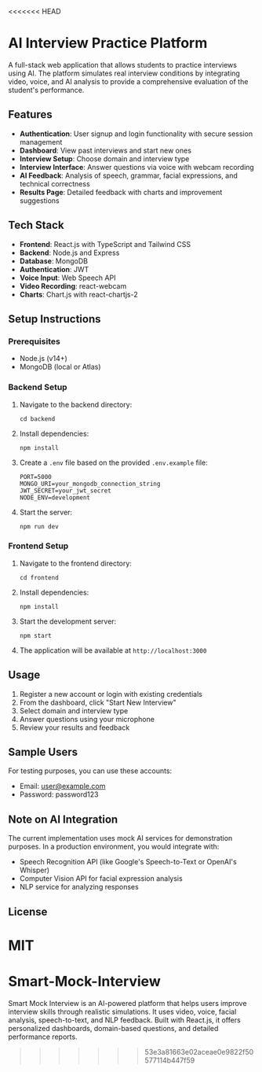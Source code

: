 <<<<<<< HEAD
# AI Interview Practice Platform

A full-stack web application that allows students to practice interviews using AI. The platform simulates real interview conditions by integrating video, voice, and AI analysis to provide a comprehensive evaluation of the student's performance.

## Features

- **Authentication**: User signup and login functionality with secure session management
- **Dashboard**: View past interviews and start new ones
- **Interview Setup**: Choose domain and interview type
- **Interview Interface**: Answer questions via voice with webcam recording
- **AI Feedback**: Analysis of speech, grammar, facial expressions, and technical correctness
- **Results Page**: Detailed feedback with charts and improvement suggestions

## Tech Stack

- **Frontend**: React.js with TypeScript and Tailwind CSS
- **Backend**: Node.js and Express
- **Database**: MongoDB
- **Authentication**: JWT
- **Voice Input**: Web Speech API
- **Video Recording**: react-webcam
- **Charts**: Chart.js with react-chartjs-2

## Setup Instructions

### Prerequisites

- Node.js (v14+)
- MongoDB (local or Atlas)

### Backend Setup

1. Navigate to the backend directory:

   ```
   cd backend
   ```

2. Install dependencies:

   ```
   npm install
   ```

3. Create a `.env` file based on the provided `.env.example` file:

   ```
   PORT=5000
   MONGO_URI=your_mongodb_connection_string
   JWT_SECRET=your_jwt_secret
   NODE_ENV=development
   ```

4. Start the server:
   ```
   npm run dev
   ```

### Frontend Setup

1. Navigate to the frontend directory:

   ```
   cd frontend
   ```

2. Install dependencies:

   ```
   npm install
   ```

3. Start the development server:

   ```
   npm start
   ```

4. The application will be available at `http://localhost:3000`

## Usage

1. Register a new account or login with existing credentials
2. From the dashboard, click "Start New Interview"
3. Select domain and interview type
4. Answer questions using your microphone
5. Review your results and feedback

## Sample Users

For testing purposes, you can use these accounts:

- Email: user@example.com
- Password: password123

## Note on AI Integration

The current implementation uses mock AI services for demonstration purposes. In a production environment, you would integrate with:

- Speech Recognition API (like Google's Speech-to-Text or OpenAI's Whisper)
- Computer Vision API for facial expression analysis
- NLP service for analyzing responses

## License

MIT
=======
# Smart-Mock-Interview
Smart Mock Interview is an AI-powered platform that helps users improve interview skills through realistic simulations. It uses video, voice, facial analysis, speech-to-text, and NLP feedback. Built with React.js, it offers personalized dashboards, domain-based questions, and detailed performance reports.
>>>>>>> 53e3a81663e02aceae0e9822f50577114b447f59
